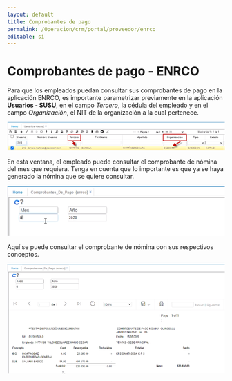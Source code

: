 ```yaml
---
layout: default
title: Comprobantes de pago
permalink: /Operacion/crm/portal/proveedor/enrco
editable: si
---
```


# Comprobantes de pago - ENRCO  

Para que los empleados puedan consultar sus comprobantes de pago en la aplicación ENRCO, es importante parametrizar previamente en la aplicación **Usuarios - SUSU**, en el campo _Tercero_, la cédula del empleado y en el campo _Organización_, el NIT de la organización a la cual pertenece.  

![](susu.png)  

En esta ventana, el empleado puede consultar el comprobante de nómina del mes que requiera.  Tenga en cuenta que lo importante es que ya se haya generado la nómina que se quiere consultar.  

![](enrco1.png)  

Aquí se puede consultar el comprobante de nómina con sus respectivos conceptos.  

![](enrco2.png)   








